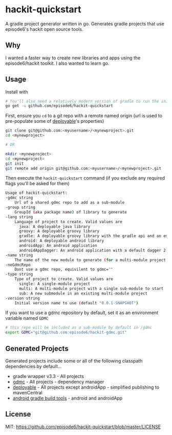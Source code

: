 # hackit-quickstart
A gradle project generator written in go. Generates gradle projects that use episode6's hackit open source tools.

## Why
I wanted a faster way to create new libraries and apps using the episode6/hackit toolkit. I also wanted to learn go.

## Usage
Install with
```bash
# You'll also need a relatively modern version of gradle to run the initial wrapper task
go get -u github.com/episode6/hackit-quickstart
```
First, ensure you `cd` to a git repo with a remote named origin (url is used to pre-populate some of [deployable](https://github.com/episode6/deployable)'s properties)
```bash
git clone git@github.com:<myusername>/<mynewproject>.git
cd <mynewproject>

# OR

mkdir <mynewproject>
cd <mynewproject>
git init
git remote add origin git@github.com:<myusername>/<mynewproject>.git
```
Then execute the `hackit-quickstart` command (if you exclude any required flags you'll be asked for them)
```bash
Usage of hackit-quickstart:
-gdmc string
    Url of a shared gdmc repo to add as a sub-module
-group string
    GroupId (aka package name) of library to generate
-lang string
    Language of project to create. Valid values are
      java: A deployable java library
      groovy: A deployable groovy library
      gradle: A deployable groovy library with the gradle api and an empty gradle plugin.
      android: A deployable android library
      androidApp: An android application
      androidAppDagger: An android application with a default dagger 2 implementation
-name string
    The name of the new module to generate (for a multi-module project, this will be the sub-modules name)
-noGdmcRepo
    Dont use a gdmc repo, equivilent to gdmc=""
-type string
    Type of project to create. Valid values are
      single: A single-module project
      multi: A multi-module project with a single sub-module to start
      sub: A new submodule in an existing multi-module project
-version string
    Initial version name to use (default "0.0.1-SNAPSHOT")
```

If you want to use a gdmc repository by default, set it as an environment variable named `GDMC`
```bash
# this repo will be included as a sub-module by default in /gdmc
export GDMC="git@github.com:episode6/hackit-gdmc.git"
```

## Generated Projects
Generated projects include some or all of the following classpath dependencies by default...
- gradle wrapper v3.3 - All projects
- [gdmc](https://github.com/episode6/gdmc) - All projects - dependency manager
- [deployable](https://github.com/episode6/deployable) - All projects except androidApp - simplified publishing to mavenCentral
- [android gradle build tools](https://developer.android.com/studio/releases/gradle-plugin.html) - android and androidApp

## License
MIT: https://github.com/episode6/hackit-quickstart/blob/master/LICENSE
